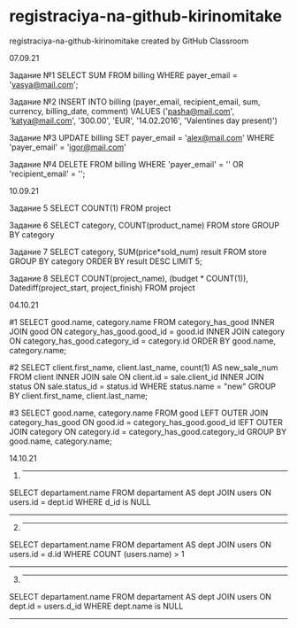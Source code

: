 # registraciya-na-github-kirinomitake
registraciya-na-github-kirinomitake created by GitHub Classroom

07.09.21

Задание №1
SELECT SUM FROM billing WHERE payer_email = 'vasya@mail.com';


Задание №2
INSERT INTO billing (payer_email, recipient_email, sum, currency, billing_date, comment) 
VALUES ('pasha@mail.com', 'katya@mail.com', '300.00', 'EUR', '14.02.2016', 'Valentines day present)')

Задание №3
UPDATE billing 
SET payer_email = 'alex@mail.com' 
WHERE 'payer_email' = 'igor@mail.com'

Задание №4
DELETE FROM billing
WHERE 'payer_email' = '' OR 'recipient_email' = '';


10.09.21

Задание 5
SELECT COUNT(1) FROM project

Задание 6
SELECT category, COUNT(product_name) FROM store GROUP BY category

Задание 7
SELECT category, SUM(price*sold_num) result FROM store GROUP BY category ORDER BY result DESC LIMIT 5;

Задание 8
SELECT COUNT(project_name), (budget * COUNT(1)), Datediff(project_start, project_finish) FROM project

04.10.21

#1
SELECT good.name, category.name FROM category_has_good
INNER JOIN good ON category_has_good.good_id = good.id
INNER JOIN category ON category_has_good.category_id = category.id
ORDER BY good.name, category.name;

#2
SELECT client.first_name, client.last_name, count(1) AS new_sale_num FROM client
	INNER JOIN sale ON client.id = sale.client_id
    INNER JOIN status ON sale.status_id = status.id WHERE status.name = "new"
    GROUP BY client.first_name, client.last_name;

#3
SELECT good.name, category.name FROM good
LEFT OUTER JOIN category_has_good ON good.id = category_has_good.good_id
lEFT OUTER JOIN category ON category.id = category_has_good.category_id
GROUP BY good.name, category.name;

14.10.21

1) ---------------------------------

SELECT departament.name
FROM departament AS dept
JOIN users ON users.id = dept.id
WHERE d_id is NULL

------------------------------------

2) ---------------------------------

SELECT departament.name
FROM departament AS dept
JOIN users ON users.id = d.id
WHERE COUNT (users.name) > 1

------------------------------------

3) ---------------------------------

SELECT departament.name
FROM departament AS dept
JOIN users ON dept.id = users.d_id
WHERE dept.name is NULL

------------------------------------
